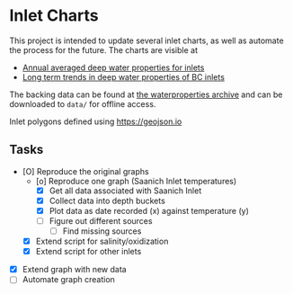 # Inlet Charts

This project is intended to update several inlet charts, as well as automate the process for the future.
The charts are visible at

- [Annual averaged deep water properties for inlets](https://www.pac.dfo-mpo.gc.ca/science/oceans/bc-inlets-mer-de-bras-cb/water-prop-eau-eng.html)
- [Long term trends in deep water properties of BC inlets](https://www.pac.dfo-mpo.gc.ca/science/oceans/bc-inlets-mer-de-bras-cb/index-eng.html)

The backing data can be found at [the waterproperties archive](https://www.waterproperties.ca/osd_data_archive/netCDF_Data/) and can be downloaded to `data/` for offline access.

Inlet polygons defined using https://geojson.io

## Tasks

- [O] Reproduce the original graphs
  - [o] Reproduce one graph (Saanich Inlet temperatures)
    - [X] Get all data associated with Saanich Inlet
    - [X] Collect data into depth buckets
    - [X] Plot data as date recorded (x) against temperature (y)
    - [ ] Figure out different sources
      - [ ] Find missing sources
  - [X] Extend script for salinity/oxidization
  - [X] Extend script for other inlets
- [X] Extend graph with new data
- [ ] Automate graph creation
